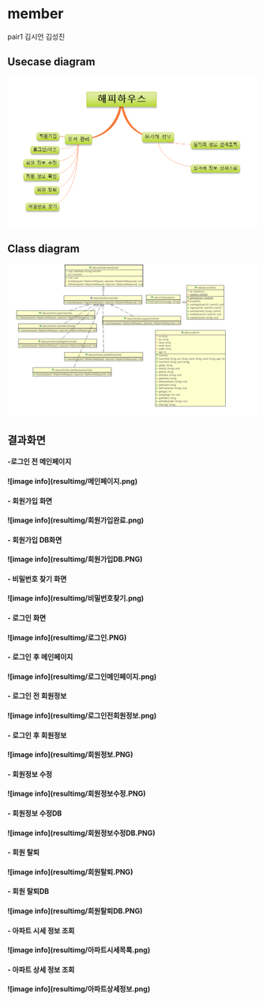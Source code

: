 # member

pair1
김시언 김성진

## Usecase diagram
![image info](usecasediagram.png)

## Class diagram
![image info](classdiagram.png)

## 결과화면
<h4>-로그인 전 메인페이지<br/><h4/>
![image info](resultimg/메인페이지.png)
<h4>- 회원가입 화면<br/><h4/>
![image info](resultimg/회원가입완료.png)
<h4>- 회원가입 DB화면<br/><h4/>
![image info](resultimg/회원가입DB.PNG)
<h4>- 비밀번호 찾기 화면<br/><h4/>
![image info](resultimg/비밀번호찾기.png)
<h4>- 로그인 화면<br/><h4/>
![image info](resultimg/로그인.PNG)
<h4>- 로그인 후 메인페이지<br/><h4/>
![image info](resultimg/로그인메인페이지.png)
<h4>- 로그인 전 회원정보<br/><h4/>
![image info](resultimg/로그인전회원정보.png)
<h4>- 로그인 후 회원정보<br/><h4/>
![image info](resultimg/회원정보.PNG)
<h4>- 회원정보 수정<br/><h4/>
![image info](resultimg/회원정보수정.PNG)
<h4>- 회원정보 수정DB<br/><h4/>
![image info](resultimg/회원정보수정DB.PNG)
<h4>- 회원 탈퇴<br/><h4/>
![image info](resultimg/회원탈퇴.PNG)
<h4>- 회원 탈퇴DB<br/><h4/>
![image info](resultimg/회원탈퇴DB.PNG)
<h4>- 아파트 시세 정보 조회<br/><h4/>
![image info](resultimg/아파트시세목록.png)
<h4>- 아파트 상세 정보 조회<br/><h4/>
![image info](resultimg/아파트상세정보.png)

